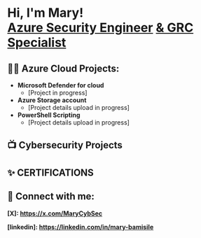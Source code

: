 <h1>Hi, I'm Mary! <br/><a href="https://github.com/marybamisile">Azure Security Engineer</a> <a href="https://www.linkedin.com/in/mary-bamisile"> & GRC Specialist </a>
<h2>👨‍💻 Azure Cloud Projects:</h2>

- <b>Microsoft Defender for cloud</b>
  - [Project in progress]
- <b>Azure Storage account</b>
  - [Project details upload in progress]
- <b>PowerShell Scripting</b>
  - [Project details upload in progress]

<h2>📺 Cybersecurity Projects</h2>

<h2>✨ CERTIFICATIONS</h2>

<h2> 🤳 Connect with me:</h2>

<b>[X]: https://x.com/MaryCybSec</b>

<b>[linkedin]: https://linkedin.com/in/mary-bamisile</b>

<!--
**joshmadakor1/joshmadakor1** is a ✨ _special_ ✨ repository because its `README.md` (this file) appears on your GitHub profile.

Here are some ideas to get you started:

- 🔭 I’m currently working on ...
- 🌱 I’m currently learning ...
- 👯 I’m looking to collaborate on ...
- 🤔 I’m looking for help with ...
- 💬 Ask me about ...
- 📫 How to reach me: ...
- 😄 Pronouns: ...
- ⚡ Fun fact: ...
-->
